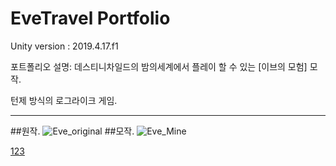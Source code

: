  EveTravel Portfolio
==========================
<a name="top"></a>
Unity version : 2019.4.17.f1

포트폴리오 설명: 
데스티니차일드의 밤의세계에서 플레이 할 수 있는 [이브의 모험] 모작.
<p>
턴제 방식의 로그라이크 게임.
<p>
  <p>
    <p>
<hr/>

##원작.
![Eve_original](https://user-images.githubusercontent.com/51247612/109377765-c4048400-7910-11eb-8cb0-3391fe3fc96a.gif)
##모작.
![Eve_Mine](https://user-images.githubusercontent.com/51247612/109377930-e34fe100-7911-11eb-8398-f2a071616fdc.gif)

<a href="#top">123</a>
